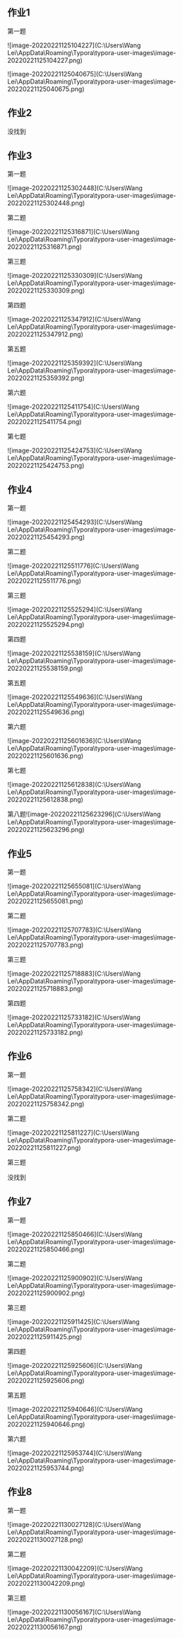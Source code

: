 ## 作业1

第一题

![image-20220221125104227](C:\Users\Wang Lei\AppData\Roaming\Typora\typora-user-images\image-20220221125104227.png)

![image-20220221125040675](C:\Users\Wang Lei\AppData\Roaming\Typora\typora-user-images\image-20220221125040675.png)

## 作业2

没找到

## 作业3

第一题

![image-20220221125302448](C:\Users\Wang Lei\AppData\Roaming\Typora\typora-user-images\image-20220221125302448.png)

第二题

![image-20220221125316871](C:\Users\Wang Lei\AppData\Roaming\Typora\typora-user-images\image-20220221125316871.png)

第三题

![image-20220221125330309](C:\Users\Wang Lei\AppData\Roaming\Typora\typora-user-images\image-20220221125330309.png)

第四题

![image-20220221125347912](C:\Users\Wang Lei\AppData\Roaming\Typora\typora-user-images\image-20220221125347912.png)

第五题

![image-20220221125359392](C:\Users\Wang Lei\AppData\Roaming\Typora\typora-user-images\image-20220221125359392.png)

第六题

![image-20220221125411754](C:\Users\Wang Lei\AppData\Roaming\Typora\typora-user-images\image-20220221125411754.png)

第七题

![image-20220221125424753](C:\Users\Wang Lei\AppData\Roaming\Typora\typora-user-images\image-20220221125424753.png)

## 作业4

第一题

![image-20220221125454293](C:\Users\Wang Lei\AppData\Roaming\Typora\typora-user-images\image-20220221125454293.png)

第二题

![image-20220221125511776](C:\Users\Wang Lei\AppData\Roaming\Typora\typora-user-images\image-20220221125511776.png)

第三题

![image-20220221125525294](C:\Users\Wang Lei\AppData\Roaming\Typora\typora-user-images\image-20220221125525294.png)

第四题

![image-20220221125538159](C:\Users\Wang Lei\AppData\Roaming\Typora\typora-user-images\image-20220221125538159.png)

第五题

![image-20220221125549636](C:\Users\Wang Lei\AppData\Roaming\Typora\typora-user-images\image-20220221125549636.png)

第六题

![image-20220221125601636](C:\Users\Wang Lei\AppData\Roaming\Typora\typora-user-images\image-20220221125601636.png)

第七题

![image-20220221125612838](C:\Users\Wang Lei\AppData\Roaming\Typora\typora-user-images\image-20220221125612838.png)

第八题![image-20220221125623296](C:\Users\Wang Lei\AppData\Roaming\Typora\typora-user-images\image-20220221125623296.png)

## 作业5

第一题

![image-20220221125655081](C:\Users\Wang Lei\AppData\Roaming\Typora\typora-user-images\image-20220221125655081.png)

第二题

![image-20220221125707783](C:\Users\Wang Lei\AppData\Roaming\Typora\typora-user-images\image-20220221125707783.png)

第三题

![image-20220221125718883](C:\Users\Wang Lei\AppData\Roaming\Typora\typora-user-images\image-20220221125718883.png)

第四题

![image-20220221125733182](C:\Users\Wang Lei\AppData\Roaming\Typora\typora-user-images\image-20220221125733182.png)

## 作业6

第一题

![image-20220221125758342](C:\Users\Wang Lei\AppData\Roaming\Typora\typora-user-images\image-20220221125758342.png)

第二题

![image-20220221125811227](C:\Users\Wang Lei\AppData\Roaming\Typora\typora-user-images\image-20220221125811227.png)

第三题

没找到

## 作业7

第一题

![image-20220221125850466](C:\Users\Wang Lei\AppData\Roaming\Typora\typora-user-images\image-20220221125850466.png)

第二题

![image-20220221125900902](C:\Users\Wang Lei\AppData\Roaming\Typora\typora-user-images\image-20220221125900902.png)

第三题

![image-20220221125911425](C:\Users\Wang Lei\AppData\Roaming\Typora\typora-user-images\image-20220221125911425.png)

第四题

![image-20220221125925606](C:\Users\Wang Lei\AppData\Roaming\Typora\typora-user-images\image-20220221125925606.png)

第五题

![image-20220221125940646](C:\Users\Wang Lei\AppData\Roaming\Typora\typora-user-images\image-20220221125940646.png)

第六题

![image-20220221125953744](C:\Users\Wang Lei\AppData\Roaming\Typora\typora-user-images\image-20220221125953744.png)

## 作业8

第一题

![image-20220221130027128](C:\Users\Wang Lei\AppData\Roaming\Typora\typora-user-images\image-20220221130027128.png)

第二题

![image-20220221130042209](C:\Users\Wang Lei\AppData\Roaming\Typora\typora-user-images\image-20220221130042209.png)

第三题

![image-20220221130056167](C:\Users\Wang Lei\AppData\Roaming\Typora\typora-user-images\image-20220221130056167.png)